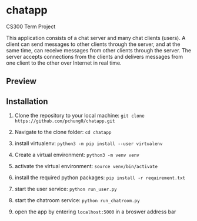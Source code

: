# chatapp

CS300 Term Project


This application consists of a chat server and many chat clients (users).
A client can send messages to other clients through the server, and at the same time, can receive messages from other clients through the server.
The server accepts connections from the clients and delivers messages from one client to the other over Internet in real time.

## Preview

## Installation

1. Clone the repository to your local machine:
`git clone https://github.com/pchung0/chatapp.git`

2. Navigate to the clone folder:
`cd chatapp`

3. install virtualenv:
`python3 -m pip install --user virtualenv`

4. Create a virtual environment:
`python3 -m venv venv`

5. activate the virtual environment:
`source venv/bin/activate`

6. install the required python packages:
`pip install -r requirement.txt`

7. start the user service:
`python run_user.py`

8. start the chatroom service:
`python run_chatroom.py`

9. open the app by entering `localhost:5000` in a broswer address bar
